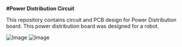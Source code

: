 **#Power Distribution Circuit**

This repository contains circuit and PCB design for Power Distribution board. This power distribution board was designed for a robot.


![Image](https://github.com/user-attachments/assets/967a5464-f37c-45c6-904f-ef15ecaf1093)
![Image](https://github.com/user-attachments/assets/ee01c776-aa0c-4b22-9d4c-916db81c0a7f)
